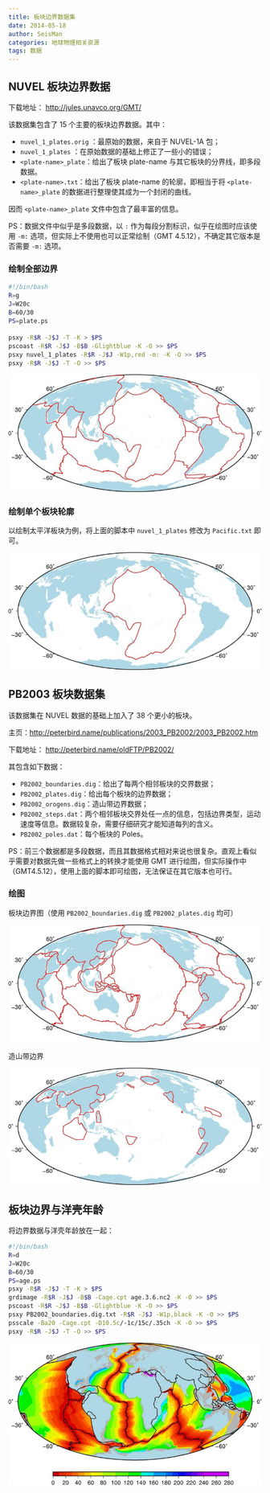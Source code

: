 ```yaml
---
title: 板块边界数据集
date: 2014-05-18
author: SeisMan
categories: 地球物理相关资源
tags: 数据
---
```


## NUVEL 板块边界数据

下载地址： <http://jules.unavco.org/GMT/>

该数据集包含了 15 个主要的板块边界数据。其中：

-   `nuvel_1_plates.orig` ：最原始的数据，来自于 NUVEL-1A 包；
-   `nuvel_1_plates` ：在原始数据的基础上修正了一些小的错误；
-   `<plate-name>_plate`：给出了板块 plate-name 与其它板块的分界线，即多段数据。
-   `<plate-name>.txt`：给出了板块 plate-name 的轮廓，即相当于将 `<plate-name>_plate` 的数据进行整理使其成为一个封闭的曲线。

<!--more-->

因而 `<plate-name>_plate` 文件中包含了最丰富的信息。

PS：数据文件中似乎是多段数据，以 `:` 作为每段分割标识，似乎在绘图时应该使用 `-m:` 选项，但实际上不使用也可以正常绘制（GMT 4.5.12），不确定其它版本是否需要 `-m:` 选项。

### 绘制全部边界

``` bash
#!/bin/bash
R=g
J=W20c
B=60/30
PS=plate.ps

psxy -R$R -J$J -T -K > $PS
pscoast -R$R -J$J -B$B -Glightblue -K -O >> $PS
psxy nuvel_1_plates -R$R -J$J -W1p,red -m: -K -O >> $PS
psxy -R$R -J$J -T -O >> $PS
```

![](/images/2014051801.jpg)

### 绘制单个板块轮廓

以绘制太平洋板块为例，将上面的脚本中 `nuvel_1_plates` 修改为 `Pacific.txt` 即可。

![](/images/2014051802.jpg)

## PB2003 板块数据集

该数据集在 NUVEL 数据的基础上加入了 38 个更小的板块。

主页：<http://peterbird.name/publications/2003_PB2002/2003_PB2002.htm>

下载地址： <http://peterbird.name/oldFTP/PB2002/>

其包含如下数据：

-   `PB2002_boundaries.dig`：给出了每两个相邻板块的交界数据；
-   `PB2002_plates.dig`：给出每个板块的边界数据；
-   `PB2002_orogens.dig`：造山带边界数据；
-   `PB2002_steps.dat`：两个相邻板块交界处任一点的信息，包括边界类型，运动速度等信息。数据较复杂，需要仔细研究才能知道每列的含义。
-   `PB2002_poles.dat`：每个板块的 Poles。

PS：前三个数据都是多段数据，而且其数据格式相对来说也很复杂。直观上看似乎需要对数据先做一些格式上的转换才能使用 GMT 进行绘图，但实际操作中（GMT4.5.12），使用上面的脚本即可绘图，无法保证在其它版本也可行。

### 绘图

板块边界图（使用 `PB2002_boundaries.dig` 或 `PB2002_plates.dig` 均可）

![](/images/2014051803.jpg)

造山带边界

![](/images/2014051804.jpg)

## 板块边界与洋壳年龄

将边界数据与洋壳年龄放在一起：

``` bash
#!/bin/bash
R=d
J=W20c
B=60/30
PS=age.ps
psxy -R$R -J$J -T -K > $PS
grdimage -R$R -J$J -B$B -Cage.cpt age.3.6.nc2 -K -O >> $PS
pscoast -R$R -J$J -B$B -Glightblue -K -O >> $PS
psxy PB2002_boundaries.dig.txt -R$R -J$J -W1p,black -K -O >> $PS
psscale -Ba20 -Cage.cpt -D10.5c/-1c/15c/.35ch -K -O >> $PS
psxy -R$R -J$J -T -O >> $PS
```

![](/images/2014051805.jpg)
